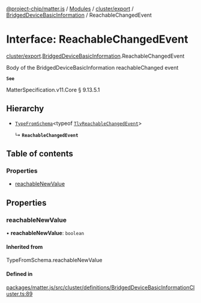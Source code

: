 [@project-chip/matter.js](../README.md) / [Modules](../modules.md) / [cluster/export](../modules/cluster_export.md) / [BridgedDeviceBasicInformation](../modules/cluster_export.BridgedDeviceBasicInformation.md) / ReachableChangedEvent

# Interface: ReachableChangedEvent

[cluster/export](../modules/cluster_export.md).[BridgedDeviceBasicInformation](../modules/cluster_export.BridgedDeviceBasicInformation.md).ReachableChangedEvent

Body of the BridgedDeviceBasicInformation reachableChanged event

**`See`**

MatterSpecification.v11.Core § 9.13.5.1

## Hierarchy

- [`TypeFromSchema`](../modules/tlv_export.md#typefromschema)\<typeof [`TlvReachableChangedEvent`](../modules/cluster_export.BridgedDeviceBasicInformation.md#tlvreachablechangedevent)\>

  ↳ **`ReachableChangedEvent`**

## Table of contents

### Properties

- [reachableNewValue](cluster_export.BridgedDeviceBasicInformation.ReachableChangedEvent.md#reachablenewvalue)

## Properties

### reachableNewValue

• **reachableNewValue**: `boolean`

#### Inherited from

TypeFromSchema.reachableNewValue

#### Defined in

[packages/matter.js/src/cluster/definitions/BridgedDeviceBasicInformationCluster.ts:89](https://github.com/project-chip/matter.js/blob/c0d55745d5279e16fdfaa7d2c564daa31e19c627/packages/matter.js/src/cluster/definitions/BridgedDeviceBasicInformationCluster.ts#L89)
